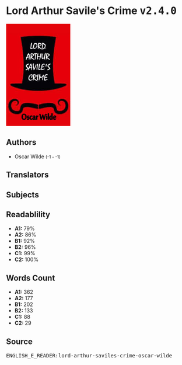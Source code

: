 # Lord Arthur Savile's Crime <kbd>v2.4.0</kbd>

![](./cover.medium.jpg "")

## Authors


 - Oscar Wilde <small>(-1 - -1)</small>

## Translators



## Subjects



## Readablility


 - **A1:** 79%
 - **A2:** 86%
 - **B1:** 92%
 - **B2:** 96%
 - **C1:** 99%
 - **C2:** 100%

## Words Count


 - **A1:** 362
 - **A2:** 177
 - **B1:** 202
 - **B2:** 133
 - **C1:** 88
 - **C2:** 29

## Source


<kbd>ENGLISH_E_READER:lord-arthur-saviles-crime-oscar-wilde</kbd>
